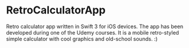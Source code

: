 # RetroCalculatorApp
Retro calculator app written in Swift 3 for iOS devices. The app has been developed during one of the Udemy courses. 
It is a mobile retro-styled simple calculator with cool graphics and old-school sounds. :)
